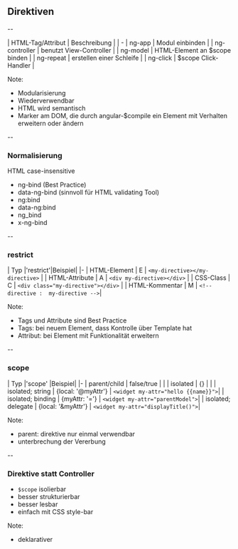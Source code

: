 ## Direktiven

--

| HTML-Tag/Attribut | Beschreibung |
| -
| ng-app        | Modul einbinden |
| ng-controller | benutzt View-Controller |
| ng-model      | HTML-Element an $scope binden |
| ng-repeat     | erstellen einer Schleife |
| ng-click      | $scope Click-Handler |

Note:
- Modularisierung
- Wiederverwendbar
- HTML wird semantisch
- Marker am DOM, die durch angular-$compile ein Element mit Verhalten erweitern oder ändern

--

### Normalisierung
HTML case-insensitive

- ng-bind (Best Practice)
- data-ng-bind (sinnvoll für HTML validating Tool)
- ng:bind
- data-ng:bind
- ng_bind
- x-ng-bind

--

### restrict
| Typ |'restrict'|Beispiel|
|-
| HTML-Element    | E        | `<my-directive></my-directive>`     |
| HTML-Attribute  | A        | `<div my-directive></div>`          |
| CSS-Class       | C        | `<div class="my-directive"></div>`  |
| HTML-Kommentar  | M        | `<!-- directive :  my-directive -->`|

Note:
- Tags und Attribute sind Best Practice
- Tags: bei neuem Element, dass Kontrolle über Template hat
- Attribut: bei Element mit Funktionalität erweitern

--

### scope
| Typ                |'scope'   |Beispiel|
|-
| parent/child       | false/true          | |
| isolated           | {}                  | |
| isolated; string   | {local:  '@myAttr'} | `<widget my-attr="hello {{name}}">`|
| isolated; binding  | {myAttr: '='}       | `<widget my-attr="parentModel">`|
| isolated; delegate | {local:  '&myAttr'} | `<widget my-attr="displayTitle()">`|

Note:
- parent: direktive nur einmal verwendbar
- unterbrechung der Vererbung

--

### Direktive statt Controller
- `$scope` isolierbar
- besser strukturierbar
- besser lesbar
- einfach mit CSS style-bar

Note:
- deklarativer
